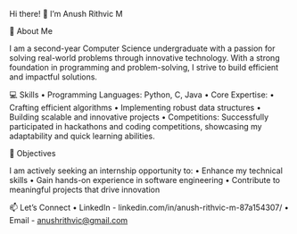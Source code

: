 Hi there! 👋 I’m Anush Rithvic M

🚀 About Me

I am a second-year Computer Science undergraduate with a passion for solving real-world problems through innovative technology. With a strong foundation in programming and problem-solving, I strive to build efficient and impactful solutions.

💻 Skills
	•	Programming Languages: Python, C, Java
	•	Core Expertise:
	•	Crafting efficient algorithms
	•	Implementing robust data structures
	•	Building scalable and innovative projects
	•	Competitions: Successfully participated in hackathons and coding competitions, showcasing my adaptability and quick learning abilities.

🌟 Objectives

I am actively seeking an internship opportunity to:
	•	Enhance my technical skills
	•	Gain hands-on experience in software engineering
	•	Contribute to meaningful projects that drive innovation

📫 Let’s Connect
	•	LinkedIn  - linkedin.com/in/anush-rithvic-m-87a154307/
	•	Email     - anushrithvic@gmail.com
<!---
anushrithvic/anushrithvic is a ✨ special ✨ repository because its `README.md` (this file) appears on your GitHub profile.
You can click the Preview link to take a look at your changes.
--->
